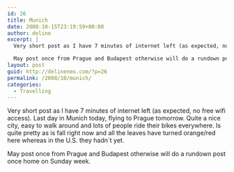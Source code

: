 ```yaml
---
id: 26
title: Munich
date: 2008-10-15T23:19:59+00:00
author: deline
excerpt: |
  Very short post as I have 7 minutes of internet left (as expected, no free wifi access). Last day in Munich today, flying to Prague tomorrow. Quite a nice city, easy to walk around and lots of people ride their bikes everywhere. Is quite pretty as is fall right now and all the leaves have turned orange/red here whereas in the U.S. they hadn´t yet.

  May post once from Prague and Budapest otherwise will do a rundown post once home on Sunday week.
layout: post
guid: http://delineneo.com/?p=26
permalink: /2008/10/munich/
categories:
  - Travelling
---
```

Very short post as I have 7 minutes of internet left (as expected, no free wifi access). Last day in Munich today, flying to Prague tomorrow. Quite a nice city, easy to walk around and lots of people ride their bikes everywhere. Is quite pretty as is fall right now and all the leaves have turned orange/red here whereas in the U.S. they hadn´t yet.

May post once from Prague and Budapest otherwise will do a rundown post once home on Sunday week.
